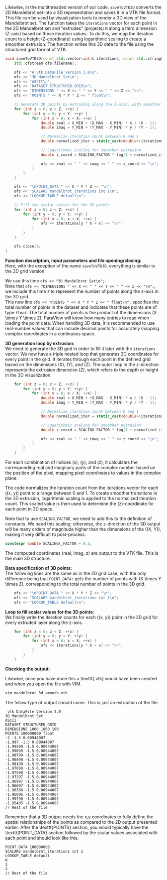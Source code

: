 Likewise, in the multithreaded version of our code, `saveToVTK3D` converts the 2D Mandelbrot set into a 3D representation and saves it in a VTK file format. This file can be used by visualization tools to render a 3D view of the Mandelbrot set. The function takes the `iterations` vector for each point in the 2D Mandelbrot set and "extrudes" (projects) it along a third dimension (Z-axis) based on these iteration values. To do this, we map the iteration count to a height (Z-coordinate) using logarithmic scaling to create a smoother extrusion. The function writes this 3D data to the file using the structured grid format of VTK.

```cpp
void saveToVTK3D(const std::vector<int>& iterations, const std::string& filename) {
    std::ofstream ofs(filename);

    ofs << "# vtk DataFile Version 3.0\n";
    ofs << "3D Mandelbrot Set\n";
    ofs << "ASCII\n";
    ofs << "DATASET STRUCTURED_GRID\n";
    ofs << "DIMENSIONS " << X << " " << Y << " " << Z << "\n";
    ofs << "POINTS " << X * Y * Z << " float\n";

    // Generate 3D points by extruding along the Z-axis, with smoother scaling
    for (int z = 0; z < Z; ++z) {
        for (int y = 0; y < Y; ++y) {
            for (int x = 0; x < X; ++x) {
                double real = X_MIN + (X_MAX - X_MIN) * x / (X - 1);
                double imag = Y_MIN + (Y_MAX - Y_MIN) * y / (Y - 1);

                // Normalize iteration count between 0 and 1
                double normalized_iter = static_cast<double>(iterations[y * X + x]) / MAX_ITER;

                // Logarithmic scaling for smoother extrusion
                double z_coord = SCALING_FACTOR * log(1 + normalized_iter * (Z - 1));

                ofs << real << " " << imag << " " << z_coord << "\n";
            }
        }
    }

    ofs << "\nPOINT_DATA " << X * Y * Z << "\n";
    ofs << "SCALARS mandelbrot_iterations int 1\n";
    ofs << "LOOKUP_TABLE default\n";

    // Fill the scalar values for the 3D points
    for (int z = 0; z < Z; ++z) {
        for (int y = 0; y < Y; ++y) {
            for (int x = 0; x < X; ++x) {
                ofs << iterations[y * X + x] << "\n";
            }
        }
    }

    ofs.close();
}
```



**Function description, input parameters and file opening/closing:**  
Here, with the exception of the name `saveToVTK3D`, everything is similar to the 2D grid version.

We use this time `ofs << "3D Mandelbrot Set\n";`.  
Note that `ofs << "DIMENSIONS " << X << " " << Y << " " << Z << "\n";`, we include this time `Z` to represent the number of points along the z-axis in the 3D grid.  
This new line `ofs << "POINTS " << X * Y * Z << " float\n";` specifies the total number of points in the dataset and indicates that these points are of type `float`. The total number of points is the product of the dimensions \(X \times Y \times Z\). ParaView will know how many entries to read when loading the point data. When handling 3D data, it is recommended to use real-number values that can include decimal points for accurately mapping complex coordinates in a continuous space. 

**3D generation loop by extrusion:**  
We need to generate the 3D grid in order to fill it later with the `iterations` vector. We now have a triple nested loop that generates 3D coordinates for every point in the grid. It iterates through each point in the defined grid based on the dimensions \(X\), \(Y\), and \(Z\). The outer loop in the z-direction represents the extrusion dimension (Z), which refers to the depth or height in the 3D visualization.  


```cpp
    for (int z = 0; z < Z; ++z) {
        for (int y = 0; y < Y; ++y) {
            for (int x = 0; x < X; ++x) {
                double real = X_MIN + (X_MAX - X_MIN) * x / (X - 1);
                double imag = Y_MIN + (Y_MAX - Y_MIN) * y / (Y - 1);

                // Normalize iteration count between 0 and 1
                double normalized_iter = static_cast<double>(iterations[y * X + x]) / MAX_ITER;

                // Logarithmic scaling for smoother extrusion
                double z_coord = SCALING_FACTOR * log(1 + normalized_iter * (Z - 1));

                ofs << real << " " << imag << " " << z_coord << "\n";
            }
        }
    }
```

For each combination of indices \(x\), \(y\), and \(z\), it calculates the corresponding real and imaginary parts of the complex number based on the position of the pixel, mapping pixel coordinates to values in the complex plane.

The code normalizes the iteration count from the iterations vector for each \((x, y)\) point to a range between 0 and 1. To create smoother transitions in the 3D extrusion, logarithmic scaling is applied to the normalized iteration count. This scaled value is then used to determine the \(z\)-coordinate for each point in 3D space.

Note that to use `SCALING_FACTOR`, we need to add this to the definition of constants. We need this scaling; otherwise, the z-direction of the 3D output will be many orders of magnitude higher than the dimensions of the \((X, Y)\), making it very difficult to post-process.

```cpp
constexpr double SCALING\_FACTOR = 0.1;
```

The computed coordinates (real, imag, z) are output to the VTK file. This is the main 3D structure.

**Data specification of 3D points:**  
The following lines are the same as in the 2D grid case, with the only difference being that `POINT_DATA:` gets the number of points with \(X \times Y \times Z\), corresponding to the total number of points in the 3D grid.

```cpp
    ofs << "\nPOINT_DATA " << X * Y * Z << "\n";
    ofs << "SCALARS mandelbrot_iterations int 1\n";
    ofs << "LOOKUP_TABLE default\n";
```

**Loop to fill scalar values for the 3D points:**  
We finally write the iteration counts for each \((x, y)\) point in the 2D grid for every extruded layer along the z-axis.


```cpp
    for (int z = 0; z < Z; ++z) {
        for (int y = 0; y < Y; ++y) {
            for (int x = 0; x < X; ++x) {
                ofs << iterations[y * X + x] << "\n";
            }
        }
    }
```


**Checking the output:**

Likewise, once you have done this a \texttt{.vtk} would have been created and when you open the file with VIM.
```cpp
vim mandelbrot_3d_smooth.vtk
```
The follow type of output should come. This is just an extraction of the file.

```
 vtk DataFile Version 3.0
3D Mandelbrot Set
ASCII
DATASET STRUCTURED_GRID
DIMENSIONS 1000 1000 100
POINTS 100000000 float
-2 -1.5 0.00944007
-1.997 -1.5 0.00944007
-1.99399 -1.5 0.00944007
-1.99099 -1.5 0.00944007
-1.98799 -1.5 0.00944007
-1.98498 -1.5 0.00944007
-1.98198 -1.5 0.00944007
-1.97898 -1.5 0.00944007
-1.97598 -1.5 0.00944007
-1.97297 -1.5 0.00944007
-1.96997 -1.5 0.00944007
-1.96697 -1.5 0.00944007
-1.96396 -1.5 0.00944007
-1.96096 -1.5 0.00944007
-1.95796 -1.5 0.00944007
-1.95495 -1.5 0.00944007
// Rest of the file
```
Remember that a 3D output needs the x,y coordinates to fully define the spatial relationships of the points as compared to the 2D output presented earlier. After the \texttt{POINTS} section, you would typically have the \texttt{POINT\_DATA} section followed by the scalar values associated with each point and should look like this. 
```
POINT_DATA 100000000
SCALARS mandelbrot_iterations int 1
LOOKUP_TABLE default
0
1
2
// Rest of the file
```
